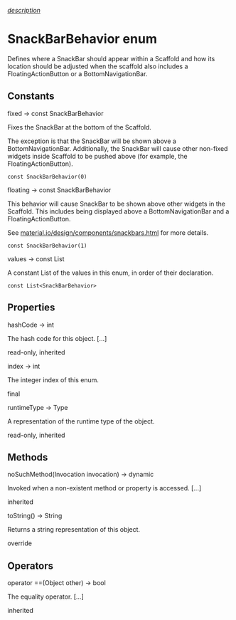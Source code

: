 [*description*][description]

# SnackBarBehavior enum #

Defines where a SnackBar should appear within a Scaffold and how its location should be adjusted when the scaffold also includes a FloatingActionButton or a BottomNavigationBar.

## Constants ##

fixed → const SnackBarBehavior

Fixes the SnackBar at the bottom of the Scaffold.

The exception is that the SnackBar will be shown above a BottomNavigationBar. Additionally, the SnackBar will cause other non-fixed widgets inside Scaffold to be pushed above (for example, the FloatingActionButton).

`const SnackBarBehavior(0)`

floating → const SnackBarBehavior

This behavior will cause SnackBar to be shown above other widgets in the Scaffold. This includes being displayed above a BottomNavigationBar and a FloatingActionButton.

See [material.io/design/components/snackbars.html][material.io_design_components_snackbars.html] for more details.

`const SnackBarBehavior(1)`

values → const List<SnackBarBehavior>

A constant List of the values in this enum, in order of their declaration.

`const List<SnackBarBehavior>`

## Properties ##

hashCode → int

The hash code for this object. \[...\]

read-only, inherited

index → int

The integer index of this enum.

final

runtimeType → Type

A representation of the runtime type of the object.

read-only, inherited

## Methods ##

noSuchMethod(Invocation invocation) → dynamic

Invoked when a non-existent method or property is accessed. \[...\]

inherited

toString() → String

Returns a string representation of this object.

override

## Operators ##

operator ==(Object other) → bool

The equality operator. \[...\]

inherited


[description]: https://github.com/flutter/flutter/blob/master/packages/flutter/lib/src/material/snack_bar_theme.dart#L17
[material.io_design_components_snackbars.html]: https://material.io/design/components/snackbars.html